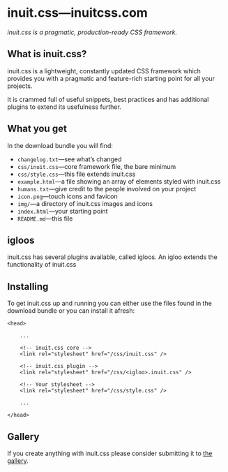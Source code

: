 # inuit.css&mdash;inuitcss.com

<i>inuit.css is a pragmatic, production-ready CSS framework.</i>

## What is inuit.css?

inuit.css is a lightweight, constantly updated CSS framework which provides you with a pragmatic and feature-rich starting point for all your projects.

It is crammed full of useful snippets, best practices and has additional plugins to extend its usefulness further.

## What you get

In the download bundle you will find:

* `changelog.txt`&mdash;see what’s changed
* `css/inuit.css`&mdash;core framework file, the bare minimum
* `css/style.css`&mdash;this file extends inuit.css
* `example.html`&mdash;a file showing an array of elements styled with inuit.css
* `humans.txt`&mdash;give credit to the people involved on your project
* `icon.png`&mdash;touch icons and favicon
* `img/`&mdash;a directory of inuit.css images and icons
* `index.html`&mdash;your starting point
* `README.md`&mdash;this file

## igloos

inuit.css has several plugins available, called igloos. An igloo extends the functionality of inuit.css

## Installing

To get inuit.css up and running you can either use the files found in the download bundle or you can install it afresh:

    <head>
        
        ...
        
        <!-- inuit.css core -->
        <link rel="stylesheet" href="/css/inuit.css" />
        
        <!-- inuit.css plugin -->
        <link rel="stylesheet" href="/css/<igloo>.inuit.css" />
        
        <!-- Your stylesheet -->
        <link rel="stylesheet" href="/css/style.css" />
        
        ...
        
    </head>

## Gallery

If you create anything with inuit.css please consider submitting it to [the gallery](http://inuitcss.com/#gallery).